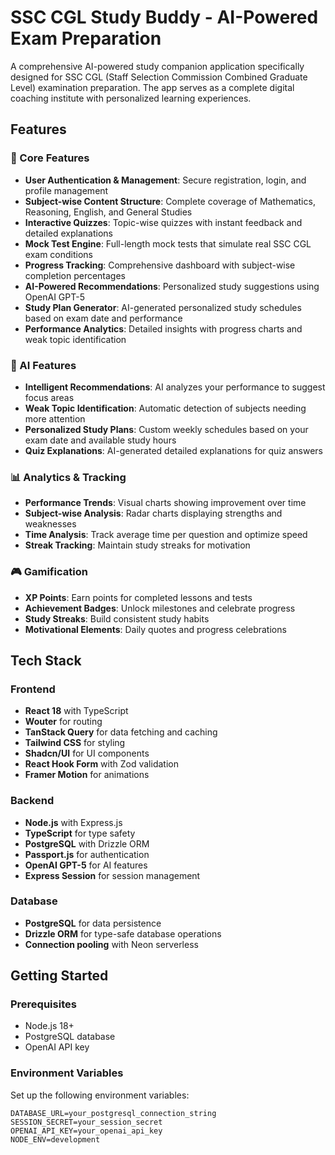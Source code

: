 # SSC CGL Study Buddy - AI-Powered Exam Preparation

A comprehensive AI-powered study companion application specifically designed for SSC CGL (Staff Selection Commission Combined Graduate Level) examination preparation. The app serves as a complete digital coaching institute with personalized learning experiences.

## Features

### 🎯 Core Features
- **User Authentication & Management**: Secure registration, login, and profile management
- **Subject-wise Content Structure**: Complete coverage of Mathematics, Reasoning, English, and General Studies
- **Interactive Quizzes**: Topic-wise quizzes with instant feedback and detailed explanations
- **Mock Test Engine**: Full-length mock tests that simulate real SSC CGL exam conditions
- **Progress Tracking**: Comprehensive dashboard with subject-wise completion percentages
- **AI-Powered Recommendations**: Personalized study suggestions using OpenAI GPT-5
- **Study Plan Generator**: AI-generated personalized study schedules based on exam date and performance
- **Performance Analytics**: Detailed insights with progress charts and weak topic identification

### 🤖 AI Features
- **Intelligent Recommendations**: AI analyzes your performance to suggest focus areas
- **Weak Topic Identification**: Automatic detection of subjects needing more attention
- **Personalized Study Plans**: Custom weekly schedules based on your exam date and available study hours
- **Quiz Explanations**: AI-generated detailed explanations for quiz answers

### 📊 Analytics & Tracking
- **Performance Trends**: Visual charts showing improvement over time
- **Subject-wise Analysis**: Radar charts displaying strengths and weaknesses
- **Time Analysis**: Track average time per question and optimize speed
- **Streak Tracking**: Maintain study streaks for motivation

### 🎮 Gamification
- **XP Points**: Earn points for completed lessons and tests
- **Achievement Badges**: Unlock milestones and celebrate progress
- **Study Streaks**: Build consistent study habits
- **Motivational Elements**: Daily quotes and progress celebrations

## Tech Stack

### Frontend
- **React 18** with TypeScript
- **Wouter** for routing
- **TanStack Query** for data fetching and caching
- **Tailwind CSS** for styling
- **Shadcn/UI** for UI components
- **React Hook Form** with Zod validation
- **Framer Motion** for animations

### Backend
- **Node.js** with Express.js
- **TypeScript** for type safety
- **PostgreSQL** with Drizzle ORM
- **Passport.js** for authentication
- **OpenAI GPT-5** for AI features
- **Express Session** for session management

### Database
- **PostgreSQL** for data persistence
- **Drizzle ORM** for type-safe database operations
- **Connection pooling** with Neon serverless

## Getting Started

### Prerequisites
- Node.js 18+ 
- PostgreSQL database
- OpenAI API key

### Environment Variables
Set up the following environment variables:

```env
DATABASE_URL=your_postgresql_connection_string
SESSION_SECRET=your_session_secret
OPENAI_API_KEY=your_openai_api_key
NODE_ENV=development
